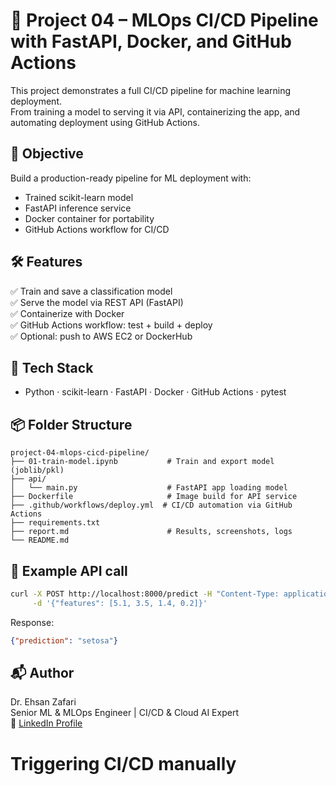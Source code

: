 
# 🔁 Project 04 – MLOps CI/CD Pipeline with FastAPI, Docker, and GitHub Actions

This project demonstrates a full CI/CD pipeline for machine learning deployment.  
From training a model to serving it via API, containerizing the app, and automating deployment using GitHub Actions.

## 🎯 Objective
Build a production-ready pipeline for ML deployment with:
- Trained scikit-learn model
- FastAPI inference service
- Docker container for portability
- GitHub Actions workflow for CI/CD

## 🛠 Features
✅ Train and save a classification model  
✅ Serve the model via REST API (FastAPI)  
✅ Containerize with Docker  
✅ GitHub Actions workflow: test + build + deploy  
✅ Optional: push to AWS EC2 or DockerHub

## 🔧 Tech Stack
- Python · scikit-learn · FastAPI · Docker · GitHub Actions · pytest

## 📦 Folder Structure
```
project-04-mlops-cicd-pipeline/
├── 01-train-model.ipynb           # Train and export model (joblib/pkl)
├── api/
│   └── main.py                    # FastAPI app loading model
├── Dockerfile                     # Image build for API service
├── .github/workflows/deploy.yml  # CI/CD automation via GitHub Actions
├── requirements.txt
├── report.md                      # Results, screenshots, logs
└── README.md
```

## 🚀 Example API call
```bash
curl -X POST http://localhost:8000/predict -H "Content-Type: application/json" \
     -d '{"features": [5.1, 3.5, 1.4, 0.2]}'
```

Response:
```json
{"prediction": "setosa"}
```

## 📬 Author
Dr. Ehsan Zafari  
Senior ML & MLOps Engineer | CI/CD & Cloud AI Expert  
🔗 [LinkedIn Profile](https://www.linkedin.com/in/dr-ehsan-zafari-ai-ml)

# Triggering CI/CD manually
